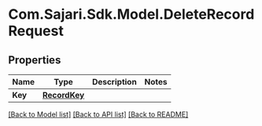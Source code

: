 # Com.Sajari.Sdk.Model.DeleteRecordRequest
## Properties

Name | Type | Description | Notes
------------ | ------------- | ------------- | -------------
**Key** | [**RecordKey**](RecordKey.md) |  | 

[[Back to Model list]](../README.md#documentation-for-models) [[Back to API list]](../README.md#documentation-for-api-endpoints) [[Back to README]](../README.md)

